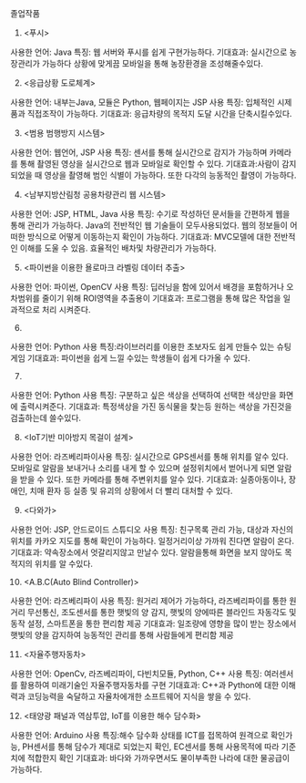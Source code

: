 졸업작품

1. <푸시>

사용한 언어: Java
특징: 웹 서버와 푸시를 쉽게 구현가능하다.
기대효과: 실시간으로 농장관리가 가능하다 상황에 맞게끔 모바일을 통해 농장환경을 조성해줄수있다.

2. <응급상황 도로체계>

사용한 언어: 내부는Java, 모듈은 Python, 웹페이지는 JSP 사용
특징: 입체적인 시제품과 직접조작이 가능하다.
기대효과: 응급차량의 목적지 도달 시간을 단축시킬수있다.

3. <범용 범행방지 시스템>

사용한 언어: 웹언어, JSP 사용
특징: 센서를 통해 실시간으로 감지가 가능하며 카메라를 통해 촬영된 영상을 실시간으로 웹과 모바일로 확인할 수 있다.
기대효과:사람이 감지되었을 때 영상을 촬영해 범인 식별이 가능하다. 또한 다각의 능동적인 촬영이 가능하다.   

4. <남부지방산림청 공용차량관리 웹 시스템>

사용한 언어: JSP, HTML, Java 사용
특징: 수기로 작성하던 문서들을 간편하게 웹을 통해 관리가 가능하다. Java의 전반적인 웹 기술들이 모두사용되었다. 웹의 정보들이 어떠한 방식으로 어떻게 이동하는지 확인이 가능하다.
기대효과: MVC모델에 대한 전반적인 이해를 도울 수 있음. 효율적인 배차및 차량관리가 가능하다.

5. <파이썬을 이용한 욜로마크 라벨링 데이터 추출>

사용한 언어: 파이썬, OpenCV 사용
특징: 딥러닝을 함에 있어서 배경을 포함하거나 오차범위를 줄이기 위해 ROI영역을 추출용이
기대효과: 프로그램을 통해 많은 작업을 일과적으로 처리 시켜준다.

6. <PyGames>
  
사용한 언어: Python 사용
특징:라이브러리를 이용한  초보자도 쉽게 만들수 있는 슈팅게임 
기대효과: 파이썬을 쉽게 느낄 수있는 학생들이 쉽게 다가올 수 있다.

7. <Color Identifier>
  
사용한 언어: Python 사용
특징: 구분하고 싶은 색상을 선택하여 선택한 색상만을 화면에 출력시켜준다.
기대효과: 특정색상을 가진 동식물을 찾는등 원하는 색상을 가진것을 검출하는데 쓸수있다. 

8. <IoT기반 미아방지 목걸이 설계>

사용한 언어: 라즈베리파이사용
특징: 실시간으로 GPS센서를 통해 위치를 알수 있다. 모바일로 알람을 보내거나 소리를 내게 할 수 있으며 설정위치에서 벋어나게 되면 알람을 받을 수 있다. 또한 카메라를 통해 주변위치를 알수 있다.
기대효과: 실종아동이나, 장애인, 치매 환자 등 실종 및 유괴의 상황에서 더 빨리 대처할 수 있다.   

9. <다와가>

사용한 언어: JSP, 안드로이드 스튜디오 사용
특징: 친구목록 관리 가능, 대상과 자신의 위치를 카카오 지도를 통해 확인이 가능하다. 일정거리이상 가까워 진다면 알람이 온다.
기대효과: 약속장소에서 엇갈리지않고 만날수 있다. 알람을통해 화면을 보지 않아도 목적지의 위치를 알 수있다.

10. <A.B.C(Auto Blind Controller)>

사용한 언어: 라즈베리파이 사용
특징: 원거리 제어가 가능하다, 라즈베리파이를 통한 원거리 무선통신, 조도센서를 통한 햇빛의 양 감지, 햇빛의 양에따른 블라인드 자동각도 및 동작 설정, 스마트폰을 통한 편리함 제공 
기대효과: 일조량에 영향을 많이 받는 장소에서 햇빛의 양을 감지하여 능동적인 관리를 통해 사람들에게 편리함 제공  

11. <자율주행자동차>

사용한 언어: OpenCv, 라즈베리파이, 다빈치모듈, Python, C++ 사용
특징: 여러센서를 활용하여 미래기술인 자율주행자동차를 구현
기대효과: C++과 Python에 대한 이해력과 코딩능력을 숙달하고 자율차에개한 소프트웨어 지식을 쌓을 수 있다. 

12. <태양광 패널과 역삼투압, IoT를 이용한 해수 담수화>

사용한 언어: Arduino 사용
특징:해수 담수화 상태를 ICT를 접목하여 원격으로 확인가능, PH센서를 통해 담수가 제대로 되었는지 확인, EC센서를 통해 사용목적에 따라 기준치에 적합한지 확인
기대효과: 바다와 가까우면서도 물이부족한 나라에 대한 물공급이 가능하다. 

